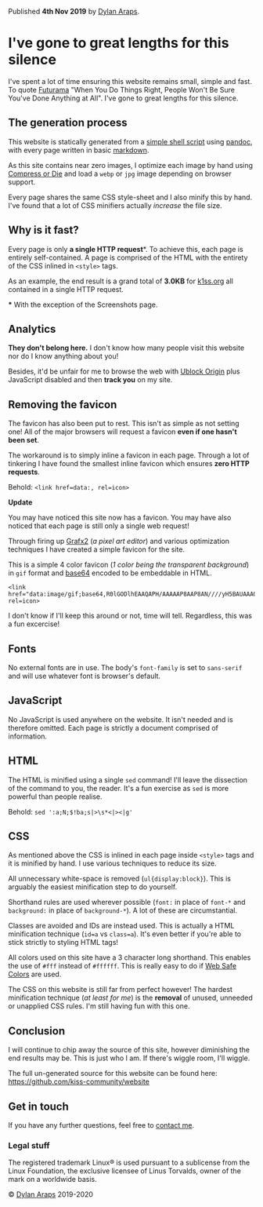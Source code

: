 Published **4th Nov 2019** by [Dylan
Araps](https://github.com/dylanaraps).

# I've gone to great lengths for this silence

I've spent a lot of time ensuring this website remains small, simple
and fast. To quote [Futurama](https://en.wikipedia.org/wiki/Futurama)
"When You Do Things Right, People Won't Be Sure You've Done Anything at
All". I've gone to great lengths for this silence.

## The generation process

This website is statically generated from a [simple shell
script](https://github.com/kiss-community/website/blob/master/make)
using [pandoc](https://pandoc.org/), with every page written in basic
[markdown](https://en.wikipedia.org/wiki/Markdown).

As this site contains near zero images, I optimize each image by hand
using [Compress or Die](https://compress-or-die.com/) and load a `webp`
or `jpg` image depending on browser support.

Every page shares the same CSS style-sheet and I also minify this by
hand. I've found that a lot of CSS minifiers actually *increase* the
file size.

## Why is it fast?

Every page is only **a single HTTP request**\*. To achieve this, each
page is entirely self-contained. A page is comprised of the HTML with
the entirety of the CSS inlined in `<style>` tags.

As an example, the end result is a grand total of **3.0KB** for
[k1ss.org](/) all contained in a single HTTP request.

**\*** With the exception of the Screenshots page.

## Analytics

**They don't belong here.** I don't know how many people visit this
website nor do I know anything about you!

Besides, it'd be unfair for me to browse the web with [Ublock
Origin](https://github.com/gorhill/uBlock) plus JavaScript disabled and
then **track you** on my site.

## Removing the favicon

The favicon has also been put to rest. This isn't as simple as not
setting one! All of the major browsers will request a favicon **even if
one hasn't been set**.

The workaround is to simply inline a favicon in each page. Through a lot
of tinkering I have found the smallest inline favicon which ensures
**zero HTTP requests**.

Behold: `<link href=data:, rel=icon>`

**Update**

You may have noticed this site now has a favicon. You may have also
noticed that each page is still only a single web request!

Through firing up [Grafx2](http://grafx2.chez.com/) (*a pixel art
editor*) and various optimization techniques I have created a simple
favicon for the site.

This is a simple 4 color favicon (*1 color being the transparent
background*) in `gif` format and
[base64](https://en.wikipedia.org/wiki/Base64) encoded to be embeddable
in HTML.

    <link href="data:image/gif;base64,R0lGODlhEAAQAPH/AAAAAP8AAP8AN////yH5BAUAAAQALAAAAAAQABAAAAM2SLrc/jA+QBUFM2iqA2bAMHSktwCCWJIYEIyvKLOuJt+wV69ry5cfwu7WCVp2RSPoUpE4n4sEADs=" rel=icon>

I don't know if I'll keep this around or not, time will tell.
Regardless, this was a fun excercise!

## Fonts

No external fonts are in use. The body's `font-family` is set to
`sans-serif` and will use whatever font is browser's default.

## JavaScript

No JavaScript is used anywhere on the website. It isn't needed and is
therefore omitted. Each page is strictly a document comprised of
information.

## HTML

The HTML is minified using a single `sed` command! I'll leave the
dissection of the command to you, the reader. It's a fun exercise as
`sed` is more powerful than people realise.

Behold: `sed ':a;N;$!ba;s|>\s*<|><|g'`

## CSS

As mentioned above the CSS is inlined in each page inside `<style>` tags
and it is minified by hand. I use various techniques to reduce its size.

All unnecessary white-space is removed (`ul{display:block}`). This is
arguably the easiest minification step to do yourself.

Shorthand rules are used wherever possible (`font:` in place of `font-*`
and `background:` in place of `background-*`). A lot of these are
circumstantial.

Classes are avoided and IDs are instead used. This is actually a HTML
minification technique (`id=a` vs `class=a`). It's even better if
you're able to stick strictly to styling HTML tags!

All colors used on this site have a 3 character long shorthand. This
enables the use of `#fff` instead of `#ffffff`. This is really easy to
do if [Web Safe
Colors](https://en.wikipedia.org/wiki/Web_colors#Web-safe_colors) are
used.

The CSS on this website is still far from perfect however! The hardest
minification technique (*at least for me*) is the **removal** of unused,
unneeded or unapplied CSS rules. I'm still having fun with this one.

## Conclusion

I will continue to chip away the source of this site, however
diminishing the end results may be. This is just who I am. If there's
wiggle room, I'll wiggle.

The full un-generated source for this website can be found here:
<https://github.com/kiss-community/website>

## Get in touch

If you have any further questions, feel free to [contact
me](/pages/contact).

### Legal stuff

The registered trademark Linux® is used pursuant to a sublicense from
the Linux Foundation, the exclusive licensee of Linus Torvalds, owner of
the mark on a world­wide basis.

© [Dylan Araps](https://github.com/dylanaraps) 2019-2020
